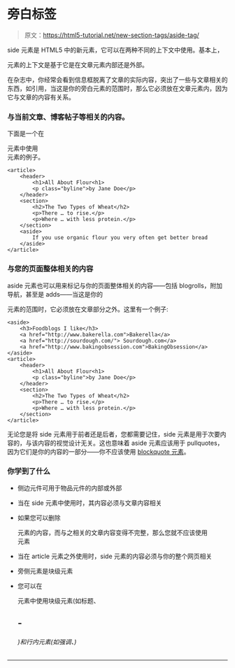 # 旁白标签

> 原文：<https://html5-tutorial.net/new-section-tags/aside-tag/>

side 元素是 HTML5 中的新元素，它可以在两种不同的上下文中使用。基本上，

<aside>元素的上下文是基于它是在文章元素内部还是外部。</aside>

在杂志中，你经常会看到信息框脱离了文章的实际内容，突出了一些与文章相关的东西，如引用，当这是你的旁白元素的范围时，那么它必须放在文章元素内，因为它与文章的内容有关系。

### 与当前文章、博客帖子等相关的内容。

下面是一个在

<article>元素中使用

<aside>元素的例子。</aside>

</article>

```
<article>
	<header>
		<h1>All About Flour<h1>
		<p class="byline">by Jane Doe</p> 
	</header>
	<section>
		<h2>The Two Types of Wheat</h2>
		<p>There … to rise.</p>
		<p>Where … with less protein.</p>
	</section>
	<aside>
		If you use organic flour you very often get better bread
	</aside>
</article>
```

### 与您的页面整体相关的内容

<input type="hidden" name="IL_IN_ARTICLE">

aside 元素也可以用来标记与你的页面整体相关的内容——包括 blogrolls，附加导航，甚至是 adds——当这是你的

<aside>元素的范围时，它必须放在文章部分之外。这里有一个例子:</aside>

```
<aside>
	<h3>Foodblogs I like</h3>
	<a href="http://www.bakerella.com">Bakerella</a>
	<a href="http://sourdough.com/"> Sourdough.com</a>
	<a href="http://www.bakingobsession.com">BakingObsession</a>
</aside>
<article>
	<header>
		<h1>All About Flour<h1>
		<p class="byline">by Jane Doe</p> 
	</header>
	<section>
		<h2>The Two Types of Wheat</h2>
		<p>There … to rise.</p>
		<p>Where … with less protein.</p>
	</section>
</article>
```

无论您是将 side 元素用于前者还是后者，您都需要记住，side 元素是用于次要内容的，与该内容的视觉设计无关。这也意味着 aside 元素应该用于 pullquotes，因为它们是你的内容的一部分——你不应该使用 [blockquote 元素](/html-basics/blockquote-tag/)。

### 你学到了什么

*   侧边元件可用于物品元件的内部或外部
*   当在 side 元素中使用时，其内容必须与文章内容相关
*   如果您可以删除

    <aside>元素的内容，而与之相关的文章内容变得不完整，那么您就不应该使用

    <aside>元素</aside>

    </aside>

*   当在 article 元素之外使用时，side 元素的内容必须与你的整个网页相关
*   旁侧元素是块级元素
*   您可以在

    <aside>元素中使用块级元素(如标题、

    # -

    ###### )和行内元素(如强调、*)*

    </aside>

* * *